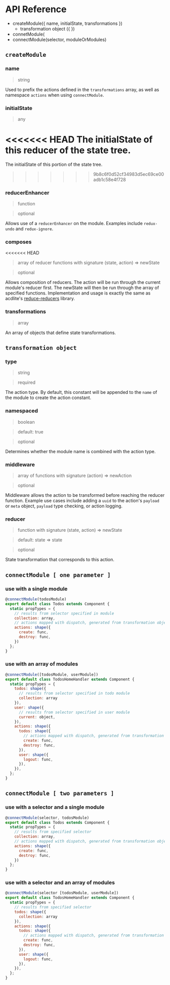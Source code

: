 # API Reference

- createModule({ name, initialState, transformations })
  - transformation object ({ })
- connetModule(
- connectModule(selector, moduleOrModules)

## `createModule`

### name
> string

Used to prefix the actions defined in the `transformations` array, as well as namespace `actions` when using `connectModule`.

### initialState
> any

<<<<<<< HEAD
The initialState of this reducer of the state tree.
=======
The initialState of this portion of the state tree.
>>>>>>> 9b8c6f0d52cf34983d5ec69ce00adb1c58e4f728

### reducerEnhancer
> function

> optional

Allows use of a `reducerEnhancer` on the module. Examples include `redux-undo` and `redux-ignore`.

### composes
<<<<<<< HEAD
> array of reducer functions with signature (state, action) => newState

> optional

Allows composition of reducers. The action will be run through the current module's reducer first. The newState will then be run through the array of specified functions. Implementation and usage is exactly the same as acdlite's [reduce-reducers](https://github.com/acdlite/reduce-reducers) library.

### transformations
> array

An array of objects that define state transformations.

## `transformation object`

### type
> string

> required

The action type. By default, this constant will be appended to the `name` of the module to create the action constant.

### namespaced
> boolean

> default: true

> optional

Determines whether the module name is combined with the action type.

### middleware
> array of functions with signature (action) => newAction

> optional

Middleware allows the action to be transformed before reaching the reducer function. Example use cases include adding a `uuid` to the action's `payload` or `meta` object, `payload` type checking, or action logging.

### reducer
> function with signature (state, action) => newState

> default: state => state

> optional

State transformation that corresponds to this action.

## `connectModule [ one parameter ]`

### use with a single module
```js
@connectModule(todosModule)
export default class Todos extends Component {
  static propTypes = {
    // results from selector specified in module
    collection: array,
    // actions mapped with dispatch, generated from transformation objects
    actions: shape({
      create: func,
      destroy: func,
    })
  };
}
```
### use with an array of modules
```js
@connectModule([todosModule, userModule])
export default class TodosHomeHandler extends Component {
  static propTypes = {
    todos: shape({
      // results from selector specified in todo module
      collection: array
    }),
    user: shape({
      // results from selector specified in user module
      current: object,
    }),
    actions: shape({
      todos: shape({
        // actions mapped with dispatch, generated from transformation objects
        create: func,
        destroy: func,
      }),
      user: shape({
        logout: func,
      }),
    }),
  };
}
```


## `connectModule [ two parameters ]`

### use with a selector and a single module
```js
@connectModule(selector, todosModule)
export default class Todos extends Component {
  static propTypes = {
    // results from specified selector
    collection: array,
    // actions mapped with dispatch, generated from transformation objects
    actions: shape({
      create: func,
      destroy: func,
    })
  };
}
```
### use with a selector and an array of modules
```js
@connectModule(selector [todosModule, userModule])
export default class TodosHomeHandler extends Component {
  static propTypes = {
    // results from specified selector
    todos: shape({
      collection: array
    }),
    actions: shape({
      todos: shape({
        // actions mapped with dispatch, generated from transformation objects
        create: func,
        destroy: func,
      }),
      user: shape({
        logout: func,
      }),
    }),
  };
}
```
